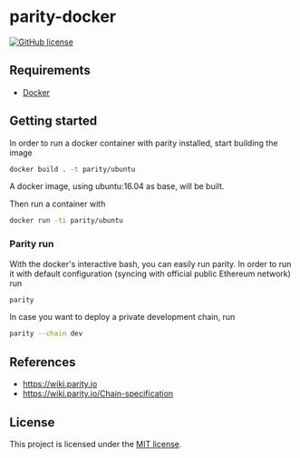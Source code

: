 # parity-docker

[![GitHub license](https://img.shields.io/github/license/christianascone/parity-docker.svg)](https://github.com/christianascone/parity-docker/blob/master/LICENSE)

## Requirements
- [Docker](https://www.docker.com/get-docker)

## Getting started

In order to run a docker container with parity installed, start building the image
```bash
docker build . -t parity/ubuntu
```

A docker image, using ubuntu:16.04 as base, will be built.

Then run a container with
```bash
docker run -ti parity/ubuntu
```

### Parity run

With the docker's interactive bash, you can easily run parity.
In order to run it with default configuration (syncing with official public Ethereum network) run
```bash
parity
```

In case you want to deploy a private development chain, run
```bash
parity --chain dev
```

## References
- https://wiki.parity.io
- https://wiki.parity.io/Chain-specification

## License
This project is licensed under the [MIT license](LICENSE).